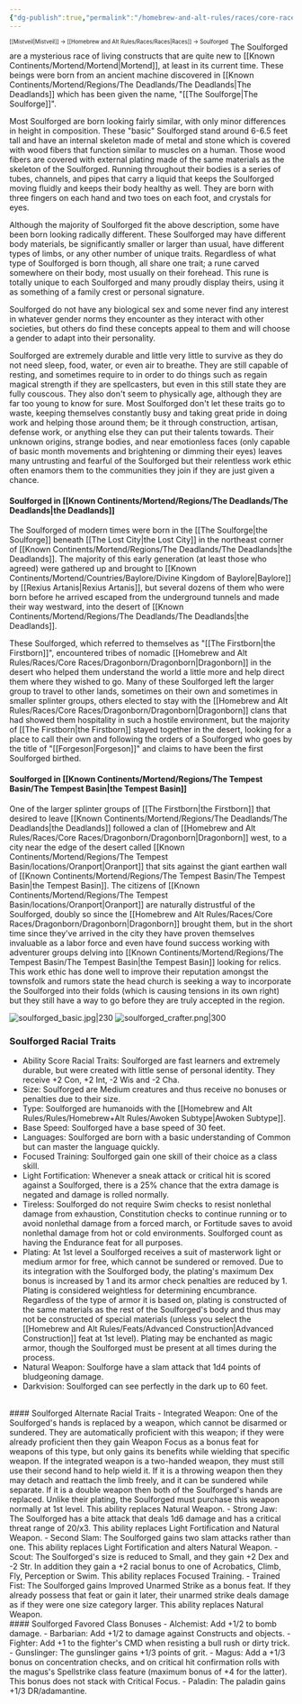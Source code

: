 ```yaml
---
{"dg-publish":true,"permalink":"/homebrew-and-alt-rules/races/core-races/soulforged/"}
---
```


<sup><sup>[[Mistveil\|Mistveil]] → [[Homebrew and Alt Rules/Races/Races\|Races]] → Soulforged</sup></sup>
The Soulforged are a mysterious race of living constructs that are quite new to [[Known Continents/Mortend/Mortend\|Mortend]], at least in its current time. These beings were born from an ancient machine discovered in [[Known Continents/Mortend/Regions/The Deadlands/The Deadlands\|The Deadlands]] which has been given the name, "[[The Soulforge\|The Soulforge]]".

Most Soulforged are born looking fairly similar, with only minor differences in height in composition. These "basic" Soulforged stand around 6-6.5 feet tall and have an internal skeleton made of metal and stone which is covered with wood fibers that function similar to muscles on a human. Those wood fibers are covered with external plating made of the same materials as the skeleton of the Soulforged. Running throughout their bodies is a series of tubes, channels, and pipes that carry a liquid that keeps the Soulforged moving fluidly and keeps their body healthy as well. They are born with three fingers on each hand and two toes on each foot, and crystals for eyes. 

Although the majority of Soulforged fit the above description, some have been born looking radically different. These Soulforged may have different body materials, be significantly smaller or larger than usual, have different types of limbs, or any other number of unique traits. Regardless of what type of Soulforged is born though, all share one trait; a rune carved somewhere on their body, most usually on their forehead. This rune is totally unique to each Soulforged and many proudly display theirs, using it as something of a family crest or personal signature.

Soulforged do not have any biological sex and some never find any interest in whatever gender norms they encounter as they interact with other societies, but others do find these concepts appeal to them and will choose a gender to adapt into their personality.

Soulforged are extremely durable and little very little to survive as they do not need sleep, food, water, or even air to breathe. They are still capable of resting, and sometimes require to in order to do things such as regain magical strength if they are spellcasters, but even in this still state they are fully couscous. They also don't seem to physically age, although they are far too young to know for sure. Most Soulforged don't let these traits go to waste, keeping themselves constantly busy and taking great pride in doing work and helping those around them; be it through construction, artisan, defense work, or anything else they can put their talents towards. Their unknown origins, strange bodies, and near emotionless faces (only capable of basic month movements and brightening or dimming their eyes) leaves many untrusting and fearful of the Soulforged but their relentless work ethic often enamors them to the communities they join if they are just given a chance. 
#### Soulforged in [[Known Continents/Mortend/Regions/The Deadlands/The Deadlands\|the Deadlands]]
The Soulforged of modern times were born in the [[The Soulforge\|the Soulforge]] beneath [[The Lost City\|the Lost City]] in the northeast corner of [[Known Continents/Mortend/Regions/The Deadlands/The Deadlands\|the Deadlands]]. The majority of this early generation (at least those who agreed) were gathered up and brought to [[Known Continents/Mortend/Countries/Baylore/Divine Kingdom of Baylore\|Baylore]] by [[Rexius Artanis\|Rexius Artanis]], but several dozens of them who were born before he arrived escaped from the underground tunnels and made their way westward, into the desert of [[Known Continents/Mortend/Regions/The Deadlands/The Deadlands\|the Deadlands]]. 

These Soulforged, which referred to themselves as "[[The Firstborn\|the Firstborn]]", encountered tribes of nomadic [[Homebrew and Alt Rules/Races/Core Races/Dragonborn/Dragonborn\|Dragonborn]] in the desert who helped them understand the world a little more and help direct them where they wished to go. Many of these Soulforged left the larger group to travel to other lands, sometimes on their own and sometimes in smaller splinter groups, others elected to stay with the [[Homebrew and Alt Rules/Races/Core Races/Dragonborn/Dragonborn\|Dragonborn]] clans that had showed them hospitality in such a hostile environment, but the majority of [[The Firstborn\|the Firstborn]] stayed together in the desert, looking for a place to call their own and following the orders of a Soulforged who goes by the title of "[[Forgeson\|Forgeson]]" and claims to have been the first Soulforged birthed.

#### Soulforged in [[Known Continents/Mortend/Regions/The Tempest Basin/The Tempest Basin\|the Tempest Basin]]
One of the larger splinter groups of [[The Firstborn\|the Firstborn]] that desired to leave [[Known Continents/Mortend/Regions/The Deadlands/The Deadlands\|the Deadlands]] followed a clan of [[Homebrew and Alt Rules/Races/Core Races/Dragonborn/Dragonborn\|Dragonborn]] west, to a city near the edge of the desert called [[Known Continents/Mortend/Regions/The Tempest Basin/locations/Oranport\|Oranport]] that sits against the giant earthen wall of [[Known Continents/Mortend/Regions/The Tempest Basin/The Tempest Basin\|the Tempest Basin]]. The citizens of [[Known Continents/Mortend/Regions/The Tempest Basin/locations/Oranport\|Oranport]] are naturally distrustful of the Soulforged, doubly so since the [[Homebrew and Alt Rules/Races/Core Races/Dragonborn/Dragonborn\|Dragonborn]] brought them, but in the short time since they've arrived in the city they have proven themselves invaluable as a labor force and even have found success working with adventurer groups delving into [[Known Continents/Mortend/Regions/The Tempest Basin/The Tempest Basin\|the Tempest Basin]] looking for relics. This work ethic has done well to improve their reputation amongst the townsfolk and rumors state the head church is seeking a way to incorporate the Soulforged into their folds (which is causing tensions in its own right) but they still have a way to go before they are truly accepted in the region.

![soulforged_basic.jpg|230](/img/user/Attachments/soulforged_basic.jpg) ![soulforged_crafter.png|300](/img/user/Attachments/soulforged_crafter.png)
### Soulforged Racial Traits
- Ability Score Racial Traits: Soulforged are fast learners and extremely durable, but were created with little sense of personal identity. They receive +2 Con, +2 Int, -2 Wis and -2 Cha.
- Size: Soulforged are Medium creatures and thus receive no bonuses or penalties due to their size.
- Type: Soulforged are humanoids with the [[Homebrew and Alt Rules/Rules/Homebrew+Alt Rules/Awoken Subtype\|Awoken Subtype]].
- Base Speed: Soulforged have a base speed of 30 feet.
- Languages: Soulforged are born with a basic understanding of Common but can master the language quickly.
- Focused Training: Soulforged gain one skill of their choice as a class skill.
- Light Fortification: Whenever a sneak attack or critical hit is scored against a Soulforged, there is a 25% chance that the extra damage is negated and damage is rolled normally.
- Tireless: Soulforged do not require Swim checks to resist nonlethal damage from exhaustion, Constitution checks to continue running or to avoid nonlethal damage from a forced march, or Fortitude saves to avoid nonlethal damage from hot or cold environments. Soulforged count as having the Endurance feat for all purposes.
- Plating: At 1st level a Soulforged receives a suit of masterwork light or medium armor for free, which cannot be sundered or removed. Due to its integration with the Soulforged body, the plating's maximum Dex bonus is increased by 1 and its armor check penalties are reduced by 1. Plating is considered weightless for determining encumbrance. Regardless of the type of armor it is based on, plating is constructed of the same materials as the rest of the Soulforged's body and thus may not be constructed of special materials (unless you select the [[Homebrew and Alt Rules/Feats/Advanced Construction\|Advanced Construction]] feat at 1st level). Plating may be enchanted as magic armor, though the Soulforged must be present at all times during the process.
- Natural Weapon: Soulforge have a slam attack that 1d4 points of bludgeoning damage.
- Darkvision: Soulforged can see perfectly in the dark up to 60 feet.
<br>
#### Soulforged Alternate Racial Traits
- Integrated Weapon: One of the Soulforged's hands is replaced by a weapon, which cannot be disarmed or sundered. They are automatically proficient with this weapon; if they were already proficient then they gain Weapon Focus as a bonus feat for weapons of this type, but only gains its benefits while wielding that specific weapon. If the integrated weapon is a two-handed weapon, they must still use their second hand to help wield it. If it is a throwing weapon then they may detach and reattach the limb freely, and it can be sundered while separate. If it is a double weapon then both of the Soulforged's hands are replaced. Unlike their plating, the Soulforged must purchase this weapon normally at 1st level. This ability replaces Natural Weapon.
- Strong Jaw: The Soulforged has a bite attack that deals 1d6 damage and has a critical threat range of 20/x3. This ability replaces Light Fortification and Natural Weapon.
- Second Slam: The Soulforged gains two slam attacks rather than one. This ability replaces Light Fortification and alters Natural Weapon.
- Scout: The Soulforged's size is reduced to Small, and they gain +2 Dex and -2 Str. In addition they gain a +2 racial bonus to one of Acrobatics, Climb, Fly, Perception or Swim. This ability replaces Focused Training.
- Trained Fist: The Soulforged gains Improved Unarmed Strike as a bonus feat. If they already possess that feat or gain it later, their unarmed strike deals damage as if they were one size category larger. This ability replaces Natural Weapon.
<br>
#### Soulforged Favored Class Bonuses
- Alchemist: Add +1/2 to bomb damage.
- Barbarian: Add +1/2 to damage against Constructs and objects.
- Fighter: Add +1 to the fighter's CMD when resisting a bull rush or dirty trick.
- Gunslinger: The gunslinger gains +1/3 points of grit.
- Magus: Add a +1/3 bonus on concentration checks, and on critical hit confirmation rolls with the magus's Spellstrike class feature (maximum bonus of +4 for the latter). This bonus does not stack with Critical Focus.
- Paladin: The paladin gains +1/3 DR/adamantine. 
